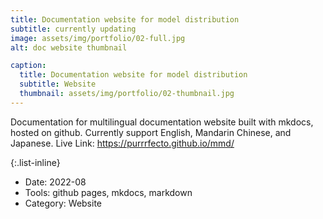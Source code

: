 ```yaml
---
title: Documentation website for model distribution
subtitle: currently updating
image: assets/img/portfolio/02-full.jpg
alt: doc website thumbnail

caption:
  title: Documentation website for model distribution
  subtitle: Website
  thumbnail: assets/img/portfolio/02-thumbnail.jpg
---
```

Documentation for multilingual documentation website built with mkdocs, hosted on github.
Currently support English, Mandarin Chinese, and Japanese.
Live Link: https://purrrfecto.github.io/mmd/

{:.list-inline}
- Date: 2022-08
- Tools: github pages, mkdocs, markdown 
- Category: Website


